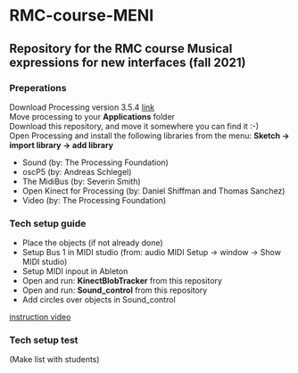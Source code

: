 # RMC-course-MENI
## Repository for the RMC course Musical expressions for new interfaces (fall 2021)

### Preperations
Download Processing version 3.5.4 [link](https://github.com/processing/processing/releases/download/processing-0270-3.5.4/processing-3.5.4-macosx.zip)<br >
Move processing to your **Applications** folder<br >
Download this repository, and move it somewhere you can find it :-)<br >
Open Processing and install the following libraries from the menu: **Sketch -> import library -> add library**<br >
- Sound (by: The Processing Foundation)
- oscP5 (by: Andreas Schlegel)
- The MidiBus (by: Severin Smith)
- Open Kinect for Processing (by: Daniel Shiffman and Thomas Sanchez)
- Video (by: The Processing Foundation)

### Tech setup guide
- Place the objects (if not already done)
- Setup Bus 1 in MIDI studio (from: audio MIDI Setup -> window -> Show MIDI studio)
- Setup MIDI inpout in Ableton
- Open and run: **KinectBlobTracker** from this repository
- Open and run: **Sound_control** from this repository
- Add circles over objects in Sound_control

[instruction video](https://airlab.itu.dk/)

### Tech setup test
(Make list with students)


